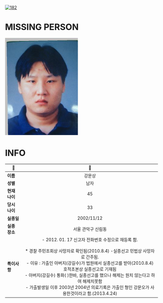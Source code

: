 [![182](https://img.shields.io/badge/%EC%8B%A4%EC%A2%85%EC%8B%A0%EA%B3%A0%EB%8A%94%20%EA%B5%AD%EB%B2%88%EC%97%86%EC%9D%B4-182-blue)](http://safe182.go.kr/index.do)

# MISSING PERSON

<img src="./missing_person.jpg">

# INFO

|🔑|💎|
|--|:--:|
|**이름**|강문상|
|**성별**|남자|
|**현재 나이**|45|
|**당시 나이**|33|
|**실종일**|2002/11/12|
|**실종 장소**|서울 관악구 신림동 |
|**특이사항**|- 2012. 01. 17 신고자 전화번호 수정으로 재등록 함. </br></br>* 경찰 주민조회상 사망자로 확인됨(2010.8.4) -실종선고 민법상 사망자로 간주됨.</br>- 이유 :  가출인 아버지(강길수)가 법원에서 실종선고를 받아(2010.8.4) 호적초본상 실종선고로 기재됨</br>- 아버지(강길수) 통화( )한바, 실종선고를 했으나 해제는 원치 않는다고 하여 해제치못함</br>- 가출발생일 이후 2003년 2004년 의료기록은 가출인 형인 강문오가 사용한것이라고 함.(2013.4.24)|
